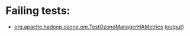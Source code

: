 # Failing tests: 

 * [org.apache.hadoop.ozone.om.TestOzoneManagerHAMetrics](hadoop-ozone/integration-test/org.apache.hadoop.ozone.om.TestOzoneManagerHAMetrics.txt) ([output](hadoop-ozone/integration-test/org.apache.hadoop.ozone.om.TestOzoneManagerHAMetrics-output.txt))
